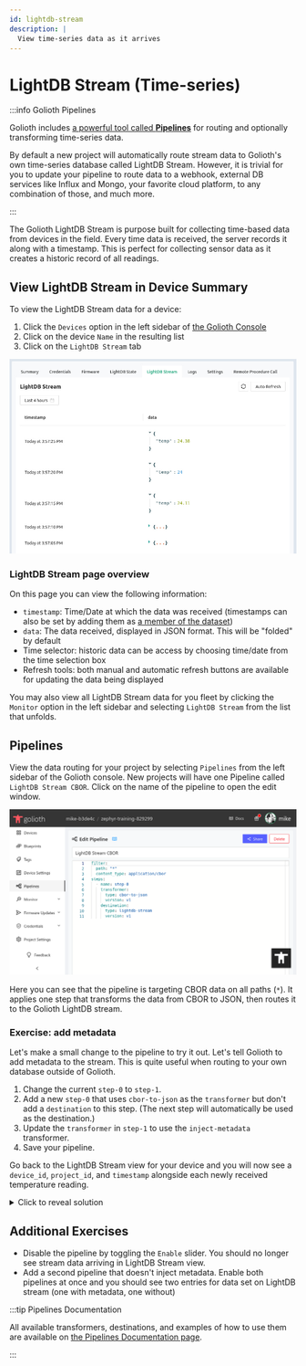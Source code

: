 ```yaml
---
id: lightdb-stream
description: |
  View time-series data as it arrives
---
```


# LightDB Stream (Time-series)

:::info Golioth Pipelines

Golioth includes [a powerful tool called
**Pipelines**](https://docs.golioth.io/data-routing) for routing and optionally
transforming time-series data.

By default a new project will automatically route stream data to Golioth's own
time-series database called LightDB Stream. However, it is trivial for you to
update your pipeline to route data to a webhook, external DB services like
Influx and Mongo, your favorite cloud platform, to any combination of those, and
much more.

:::

The Golioth LightDB Stream is purpose built for collecting time-based data from
devices in the field. Every time data is received, the server records it along
with a timestamp. This is perfect for collecting sensor data as it creates a
historic record of all readings.

## View LightDB Stream in Device Summary

To view the LightDB Stream data for a device:

1. Click the `Devices` option in the left sidebar of [the Golioth
   Console](https://console.golioth.io)
2. Click on the device `Name` in the resulting list
3. Click on the `LightDB Stream` tab

![Golioth LightDB Stream](./assets/lightdb-stream.jpg)

### LightDB Stream page overview

On this page you can view the following information:

* `timestamp`: Time/Date at which the data was received (timestamps can also be
  set by adding them as [a member of the
  dataset](https://docs.golioth.io/application-services/lightdb-stream/sending-data/#timestamps))
* `data`: The data received, displayed in JSON format. This will be "folded" by
  default
* Time selector: historic data can be access by choosing time/date from the time
  selection box
* Refresh tools: both manual and automatic refresh buttons are available for
  updating the data being displayed


You may also view all LightDB Stream data for you fleet by clicking the
`Monitor` option in the left sidebar and selecting `LightDB Stream` from the
list that unfolds.

## Pipelines

View the data routing for your project by selecting `Pipelines` from the left
sidebar of the Golioth console. New projects will have one Pipeline called
`LightDB Stream CBOR`. Click on the name of the pipeline to open the edit
window.

![Golioth default LightDB stream pipeline](./assets/pipeline-default.png)

Here you can see that the pipeline is targeting CBOR data on all paths (`*`). It
applies one step that transforms the data from CBOR to JSON, then routes it to
the Golioth LightDB stream.

### Exercise: add metadata

Let's make a small change to the pipeline to try it out. Let's tell Golioth to
add metadata to the stream. This is quite useful when routing to your own
database outside of Golioth.

1. Change the current `step-0` to `step-1`.
2. Add a new `step-0` that uses `cbor-to-json` as the `transformer` but don't
   add a `destination` to this step. (The next step will automatically be used
   as the destination.)
3. Update the `transformer` in `step-1` to use the `inject-metadata`
   transformer.
4. Save your pipeline.

Go back to the LightDB Stream view for your device and you will now see a
`device_id`, `project_id`, and `timestamp` alongside each newly received
temperature reading.

<details>
    <summary>Click to reveal solution</summary>

```yaml title="Customized LightDB Stream CBOR pipeline"
filter:
  path: "*"
  content_type: application/cbor
steps:
  - name: step-0
    transformer:
      type: cbor-to-json
      version: v1
  - name: step-1
    transformer:
      type: inject-metadata
      version: v1
    destination:
      type: lightdb-stream
      version: v1
```

![Golioth pipeline with metadata injected](./assets/pipelines-with-metadata.png)

</details>

## Additional Exercises

* Disable the pipeline by toggling the `Enable` slider. You should no longer see
  stream data arriving in LightDB Stream view.
* Add a second pipeline that doesn't inject metadata. Enable both pipelines at
  once and you should see two entries for data set on LightDB stream (one with
  metadata, one without)

:::tip Pipelines Documentation

All available transformers, destinations, and examples of how to use them are
available on [the Pipelines Documentation
page](https://docs.golioth.io/data-routing).

:::
